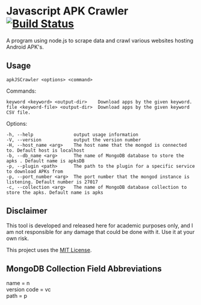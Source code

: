 # Javascript APK Crawler [![Build Status](https://travis-ci.org/jacksonchen/apkJSCrawler.svg?branch=master)](https://travis-ci.org/jacksonchen/apkJSCrawler)

A program using node.js to scrape data and crawl various websites hosting Android APK's.

## Usage

`apkJSCrawler <options> <command>`


  Commands:

    keyword <keyword> <output-dir>    Download apps by the given keyword.
    file <keyword-file> <output-dir>  Download apps by the given keyword CSV file.
  Options:

    -h, --help               output usage information
    -V, --version            output the version number
    -H, --host_name <arg>    The host name that the mongod is connected to. Default host is localhost
    -b, --db_name <arg>      The name of MongoDB database to store the apks . Default name is apksDB
    -p, --plugin <path>      The path to the plugin for a specific service to download APKs from
    -p, --port_number <arg>  The port number that the mongod instance is listening. Default number is 27017
    -c, --collection <arg>   The name of MongoDB database collection to store the apks. Default name is apks

## Disclaimer

This tool is developed and released here for academic purposes only, and I am not responsible for any damage that could be done with it. Use it at your own risk.

This project uses the [MIT License](https://github.com/jacksonchen/apkJSCrawler/blob/master/LICENSE.md).

## MongoDB Collection Field Abbreviations

name = n
<br>
version code = vc
<br>
path = p
